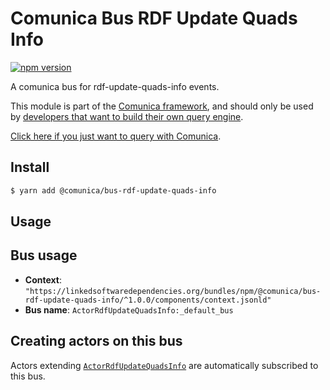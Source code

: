 # Comunica Bus RDF Update Quads Info

[![npm version](https://badge.fury.io/js/%40comunica%2Fbus-rdf-update-quads-info.svg)](https://www.npmjs.com/package/@comunica/bus-rdf-update-quads-info)

A comunica bus for rdf-update-quads-info events.

This module is part of the [Comunica framework](https://github.com/comunica/comunica),
and should only be used by [developers that want to build their own query engine](https://comunica.dev/docs/modify/).

[Click here if you just want to query with Comunica](https://comunica.dev/docs/query/).

## Install

```bash
$ yarn add @comunica/bus-rdf-update-quads-info
```

## Usage

## Bus usage

* **Context**: `"https://linkedsoftwaredependencies.org/bundles/npm/@comunica/bus-rdf-update-quads-info/^1.0.0/components/context.jsonld"`
* **Bus name**: `ActorRdfUpdateQuadsInfo:_default_bus`

## Creating actors on this bus

Actors extending [`ActorRdfUpdateQuadsInfo`](TODO:jsdoc_url) are automatically subscribed to this bus.
